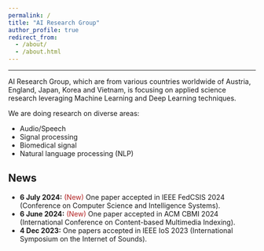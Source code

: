 ```yaml
---
permalink: /
title: "AI Research Group"
author_profile: true
redirect_from: 
  - /about/
  - /about.html
---
```


-----
AI Research Group, which are from various countries worldwide of Austria, England, Japan, Korea and Vietnam, is focusing on applied science research leveraging Machine Learning and Deep Learning techniques.

We are doing research on diverse areas:
  - Audio/Speech
  - Signal processing
  - Biomedical signal
  - Natural language processing (NLP)
    


News
---
* **6 July 2024:** <span style="color:#B22222">(New)</span> One paper accepted in IEEE FedCSIS 2024 (Conference on Computer Science and Intelligence Systems).
* **6 June 2024:** <span style="color:#B22222">(New)</span> One paper accepted in ACM CBMI 2024 (International Conference on Content-based Multimedia Indexing).
* **4 Dec 2023:** <span style="color:#B22222"></span> One papers accepted in IEEE IoS 2023 (International Symposium on the Internet of Sounds).

